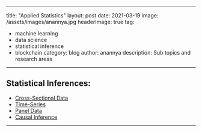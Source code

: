   ---
title: "Applied Statistics"
layout: post
date: 2021-03-19
image: /assets/images/anannya.jpg
headerImage: true
tag:
- machine learning
- data science
- statistical inference
- blockchain
category: blog
author: anannya
description: Sub topics and research areas 
---


## Statistical Inferences:

- [Cross-Sectional Data](#evidence)
- [Time-Series](#evidence)
- [Panel Data](#side-by-side)
- [Causal Inference][1]


---

[1]:https://github.com/Anannya2021/Anannya2021.github.io/blob/gh-pages/assets/2021-03-19-Blockchain_Topic1.markdown
[2]:https://github.com/Anannya2021/Anannya2021.github.io/blob/gh-pages/assets/2021-03-19-Blockchain_Topic1.markdown



